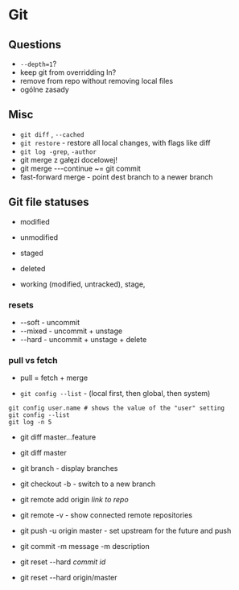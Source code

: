 # Git

## Questions

* `--depth=1`?
* keep git from overridding ln?
* remove from repo without removing local files
* ogólne zasady

## Misc

* `git diff` , `--cached`
* `git restore` - restore all local changes, with flags like diff
* `git log -grep`, `-author`
* git merge z gałęzi docelowej!
* git merge ---continue ~= git commit
* fast-forward merge - point dest branch to a newer branch

## Git file statuses

* modified
* unmodified
* staged
* deleted

* working (modified, untracked), stage, 

### resets

* --soft - uncommit
* --mixed - uncommit + unstage
* --hard - uncommit + unstage + delete

### pull vs fetch

* pull = fetch + merge

* `git config --list` - (local first, then global, then system)

```
git config user.name # shows the value of the "user" setting
git config --list
git log -n 5
```

* git diff master...feature
* git diff master
* git branch - display branches
* git checkout -b - switch to a new branch


* git remote add origin *link to repo*
* git remote -v - show connected remote repositories
* git push -u origin master - set upstream for the future and push

* git commit -m message -m description

* git reset --hard *commit id*
* git reset --hard origin/master


